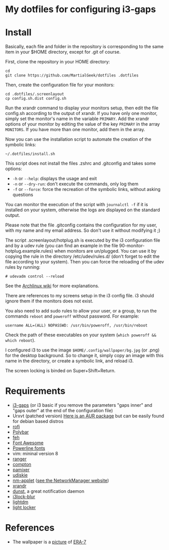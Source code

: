 My dotfiles for configuring i3-gaps
===================================

# Install

Basically, each file and folder in the repository is corresponding to the same item in your $HOME directory, except for .git of course.

First, clone the repository in your HOME directory:

    cd
    git clone https://github.com/MartialGeek/dotfiles .dotfiles

Then, create the configuration file for your monitors:

    cd .dotfiles/.screenlayout
    cp config.sh.dist config.sh

Run the xrandr command to display your monitors setup, then edit the file config.sh according to the output of xrandr. If you have only one monitor, simply set the monitor's name in the variable `PRIMARY`. Add the xrandr options of your monitor by editing the value of the key `PRIMARY` in the array `MONITORS`.
If you have more than one monitor, add them in the array.

Now you can use the installation script to automate the creation of the symbolic links:

    ~/.dotfiles/install.sh

This script does not install the files .zshrc and .gitconfig and takes some options:
* `-h` or `--help`: displays the usage and exit
* `-n` or `--dry-run`: don't execute the commands, only log them
* `-f` or `--force`: force the recreation of the symbolic links, without asking questions

You can monitor the execution of the script with `journalctl -f` if it is installed on your system, otherwise the logs are displayed on the standard output.

Please note that the file .gitconfig contains the configuration for my user, with my name and my email address. So don't use it without modifying it ;)

The script .screenlayout/hotplug.sh is executed by the i3 configuration file and by a udev rule (you can find an example in the file 90-monitor-hotplug.example.rules) when monitors are un/plugged.
You can use it by copying the rule in the directory /etc/udev/rules.d/ (don't forget to edit the file according to your system).
Then you can force the reloading of the udev rules by running:

    # udevadm control --reload

See the [Archlinux wiki](https://wiki.archlinux.org/index.php/Udev#Execute_on_VGA_cable_plug_in) for more explanations.

There are references to my screens setup in the i3 config file. i3 should ignore them if the monitors does not exist.

You also need to add sudo rules to allow your user, or a group, to run the commands `reboot` and `poweroff` without password. For example:

    username ALL=(ALL) NOPASSWD: /usr/bin/poweroff, /usr/bin/reboot

Check the path of these executables on your system (`which poweroff && which reboot`).

I configured i3 to use the image `$HOME/.config/wallpaper/bg.jpg` (or .png) for the desktop background. So to change it, simply copy an image with this name in the directory, or create a symbolic link, and reload i3.

The screen locking is binded on Super+Shift+Return.

# Requirements

* [i3-gaps](https://github.com/Airblader/i3) (or i3 basic if you remove the parameters "gaps inner" and "gaps outer" at the end of the configuration file)
* Urxvt (patched version) [Here is an AUR package](https://aur.archlinux.org/packages/rxvt-unicode-patched/) but can be easily found for debian based distros
* [rofi](https://github.com/DaveDavenport/rofi)
* [Polybar](https://github.com/jaagr/polybar)
* [feh](https://feh.finalrewind.org/)
* [Font Awesome](http://fontawesome.io/)
* [Powerline fonts](https://github.com/powerline/fonts)
* vim: mininal version 8 
* [ranger](http://ranger.nongnu.org/)
* [compton](https://github.com/chjj/compton)
* [pamixer](https://github.com/cdemoulins/pamixer)
* [udiskie](https://github.com/coldfix/udiskie)
* [nm-applet](git://git.gnome.org/network-manager-applet) ([see the NetworkManager website](https://wiki.gnome.org/Projects/NetworkManager/))
* [xrandr](https://www.x.org/wiki/)
* [dunst](https://github.com/dunst-project/dunst), a great notification daemon
* [i3lock-blur](https://github.com/karulont/i3lock-blur)
* [lightdm](https://www.freedesktop.org/wiki/Software/LightDM/)
* [light locker](https://github.com/the-cavalry/light-locker)

# References 

* The wallpaper is a [picture](https://www.deviantart.com/art/REAPER-669345499) of [ERA-7](https://era-7.deviantart.com/)

